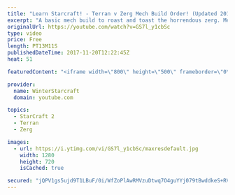 ```yaml
---
title: "Learn Starcraft! - Terran v Zerg Mech Build Order! (Updated 2018)"
excerpt: "A basic mech build to roast and toast the horrendous zerg. Meant for lower level players looking for some direction! -- Watch live at https://www.twitch.tv/wintergaming"
originalUrl: https://youtube.com/watch?v=GS7l_y1cbSc
type: video
price: Free
length: PT13M11S
publishedDateTime: 2017-11-20T12:22:45Z
heat: 51

featuredContent: "<iframe width=\"800\" height=\"500\" frameborder=\"0\" src=\"https://www.youtube.com/embed/GS7l_y1cbSc\" allow=\"accelerometer; autoplay; encrypted-media; gyroscope; picture-in-picture\" allowfullscreen></iframe>"

provider:
  name: WinterStarcraft
  domain: youtube.com

topics:
  - StarCraft 2
  - Terran
  - Zerg

images:
  - url: https://i.ytimg.com/vi/GS7l_y1cbSc/maxresdefault.jpg
    width: 1280
    height: 720
    isCached: true

secured: "jQPV1gs5ujd9T1LBuF/0i/WfZoPlAwRMVzuDtwq7O4guYYj079tBwddkeS+RV271648kJDiveU26m1v4zCZwcpYWGijPh+IgBtNsFhWpXixP/J8psnU6S9eTnqins0+Bc+MUzw/AnhXacsUL5AJC1K0WF9QDyf0y7gjTf5TEuQdSJxG7JDFDgGG6xgUdQYbnq8+t2HJb1Ux3PTWIUj2OEdk5CSdTMJ/d4e3k+MTWt+i0CATSfEa7BsprOa57abkduyxyMq3BXIdIpBIsEqRDSb34UXGt/2anbEesS+uZ25hSirIKEUQ5rIFtOHHCb7XXxSb/I/PufuS9GOPbYYs88nOuntj8sCx0QJzy8U+BVAoZTihGjpz48Wd5ih1ZiOGNA87b95n+KpNiBjDY6nUSzDOfB05Z0Wk36vZTKRYmf+g=;2HiCtk/fDHuOECL5/IE46g=="
---
```


